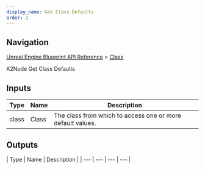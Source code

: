 ```yaml
---
display_name: Get Class Defaults
order: 2
---
```

## Navigation

[Unreal Engine Blueprint API Reference](https://dev.epicgames.com/documentation/en-us/unreal-engine/BlueprintAPI) > [Class](https://dev.epicgames.com/documentation/en-us/unreal-engine/BlueprintAPI/Class)

K2Node Get Class Defaults

## Inputs

| Type | Name | Description |
| --- | --- | --- |
| class | Class | The class from which to access one or more default values. |

## Outputs

| Type | Name | Description |
| --- | --- | --- | --- |

